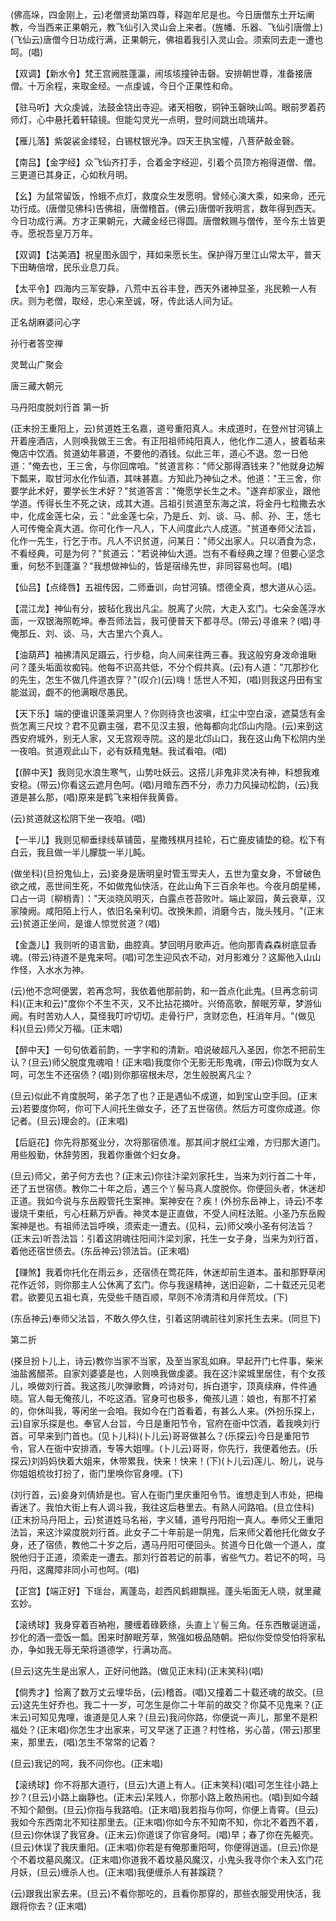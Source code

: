 <!-- { "loadSidebar": true } -->
(佛高垛，四金刚上，云)老僧贤劫第四尊，释迦牟尼是也。今日唐僧东土开坛阐教，今当西来正果朝元，教飞仙引入灵山会上来者。(旌幡、乐器、飞仙引唐僧上)(飞仙云)唐僧今日功成行满，正果朝元，佛祖着我引入灵山会。须索同去走一遭也呵。(唱)

【双调】【新水令】梵王宫阙胜蓬瀛，闹垓垓撞钟击磬。安排朝世尊，准备接唐僧。十万余程，来取金经。一点虔诚，今日个正果性和命。

【驻马听】大众虔诚，法鼓金铙出寺迎。诸天相敬，铜钟玉磬映山鸣。眼前罗着药师灯，心中悬托着轩辕镜。但能勾灵光一点明，登时间跳出琉璃井。

【雁儿落】紫袈裟金缕轻，白锡杖银光净。四天王执宝幢，八菩萨敲金磬。

【南吕】【金字经】众飞仙齐打手，合着金字经迎，引着个员顶方袍得道僧、僧。三更道已其身正，心如秋月明。

【幺】为鼠常留饭，怜蛾不点灯，救度众生发愿明。曾倾心演大乘，如来命，还元功行成。(唐僧见佛科)告佛祖，唐僧稽首。(佛云)唐僧听我明言，数年得到西天。今日功成行满。方才正果朝元，大藏金经已得圆。唐僧敕赐与僧传，至今东土皆更寺。愿祝吾皇万万年。

【双调】【沽美酒】祝皇图永固宁，拜如来愿长生。保护得万里江山常太平，普天下田畴倍增，民乐业息刀兵。

【太平令】四海内三军安静，八荒中五谷丰登，西天外诸神显圣，兆民赖一人有庆。则为老僧，取经，忠心来至诚，呀，传此话人间为证。

正名胡麻婆问心字

孙行者答空禅

灵鹫山广聚会

唐三藏大朝元
　




马丹阳度脱刘行首
第一折

(正末扮王重阳上，云)贫道姓王名嘉，道号重阳真人。未成道时，在登州甘河镇上开着座酒店，人则唤我做王三舍。有正阳祖师纯阳真人，他化作二道人，披着毡来俺店中饮酒。贫道幼年慕道，不要他的酒钱。似此三年，道心不退。忽一日他道："俺去也，王三舍，与你回席咱。"贫道言称："师父那得酒钱来？"他就身边解下瓢来，取甘河水化作仙酒，其味甚嘉。方知此乃神仙之术。他道："王三舍，你要学此术好，要学长生术好？"贫道答言："俺愿学长生之术。"遂弃却家业，跟他学道。传得长生不死之诀，成其大道。吕祖引贫道至东海之滨，将金丹七粒撒去水中，化成金莲七朵，云："此金莲七朵，乃是丘、刘、谈、马、郝、孙、王，恁七人可传俺全真大道。你可化作一凡人，下人间度此六人成道。"贫道奉师父法旨，化作一先生，行乞于市。凡人不识贫道，问某日："师父出家人。只以酒食为念，不看经典，可是为何？"贫道云："若说神仙大道。岂有不看经典之理？但要心坚念重，何愁不到蓬瀛？"我想做神仙的，皆是宿缘先世，非同容易也呵。(唱)

【仙吕】【点绛唇】五祖传因，二师垂训，向甘河镇。悟德全真，想大道从心运。

【混江龙】神仙有分，披毡化我出凡尘。脱离了火院，大走入玄门。七朵金莲浮水面，一双银海照乾坤。奉吾师法旨，我可便普天下都寻尽。(带云)寻谁来？(唱)寻俺那丘、刘、谈、马，大古里六个真人。

【油葫芦】袖拂清风足蹑云，行步稳，向人间来往两三春。我这般穷身泼命谁瞅问？蓬头垢面妆痴钝。他每不识高共低，不分个假共真。(云)有人道："兀那抄化的先生，怎生不做几件道衣穿？"(叹介)(云)嗨！恁世人不知，(唱)则我这丹田有宝能滋润，觑不的他满眼尽愚民。

【天下乐】端的便谁识蓬莱洞里人？你则待贪也波嗔，红尘中空白滚，遮莫恁有金赀怎离三尺坟？君不见霸主强，君不见汉主狠，他每都向北邙山内隐。(云)来到这西安府城外，别无人家，又无宫观寺院。这的是北邙山口，我在这山角下松阴内坐一夜咱。贫道观此山下，必有妖精鬼魅。我试看咱。(唱)

【(醉中天】我则见水浪生寒气，山势吐妖云。这搭儿非鬼非灵决有神，料想我难安稳。(带云)你看这云遮月色呵。(唱)月暗东西不分，赤力力风操动松韵，(云)我道是甚么那，(唱)原来是鹤飞来相伴我黄昏。

(云)贫道就这松阴下坐一夜咱。(唱)

【一半儿】我则见柳垂绿线草铺茵，星撒残棋月挂轮，石亡鹿皮铺垫的稳。松下有白云，我且做一半儿朦胧一半儿盹。

(做坐科)(旦扮鬼仙上，云)妾身是唐明皇时管玉斝夫人，五世为童女身，不曾破色欲之戒，恶世间生死，不如做鬼仙快活，在此山角下三百余年也。今夜月朗星稀，口占一词〔柳梢青〕："天淡晓风明灭，白露点苍苔败叶。端止翠园，黄云衰草，汉家陵阙。咸阳陌上行人，依旧名亲利切。改换朱颜，消磨今古，陇头残月。"(正末云)贫道正坐间，是谁人惊觉贫道？(唱)

【金盏儿】我则听的语言勤，曲腔真。梦回明月歌声近。他向那青森森树底显香魂。(带云)待道不是鬼来呵。(唱)可怎生迎风衣不动，对月影难分？这厮他入山山作怪，入水水为神。

(云)他不念呵便罢，若再念呵，我依着他那前韵，和一首点化此鬼。(旦再念前词科)(正末和云)"度你个不生不灭，又不比拈花摘叶。兴倚高歌，醉眠芳草，梦游仙阙。有时苦劝人人，莫怪我叮咛切切。走骨行尸，贪财恋色，枉消年月。"(做见科)(旦云)师父万福。(正末唱)

【醉中天】一句句依着前韵，一字字和的清新。咱说破超凡入圣因，你怎不把前生认？(旦云)师父脱度鬼魂咱！(正末唱)我度你个无影无形鬼魂，(带云)你既为女人呵，可怎生不还宿债？(唱)则你那宿根未尽，怎生般脱离凡尘？

(旦云)似此不肯度脱呵，弟子怎了也？正是遇仙不成道，如到宝山空手回。(正末云)若要度你呵，你可下人间托生做女子，还了五世宿债。然后方可度你成道。你记者。(旦云)理会的。(正末唱)

【后庭花】你先将那冤业分，次将那宿债准。那其间才脱红尘难，方归那大道门。用些殷勤，休辞劳困，我着你重做个妇女身。

(旦云)师父，弟子何方去也？(正末云)你往汴梁刘家托生，当来为刘行首二十年，还了五世宿债。教你二十年之后，遇三个丫髻马真人度脱你。你便回头者，休迷却正道。我如今说与东岳殿管托生案神。案神安在？疾！(外扮东岳神上，诗云)不孝谩烧千束纸，亏心枉爇万炉香。神灵本是正直做，不受人间枉法赃。小圣乃东岳殿案神是也。有祖师法旨呼唤，须索走一遭去。(见科，云)师父唤小圣有何法旨？(正末云)听吾法旨：引着这阴魂往阳间汴梁刘家，托生一女子身，当来为刘行首，着他还宿世债去。(东岳神云)领法旨。(正末唱)

【赚煞】我着你托化在雨云乡，还宿债在莺花阵，休迷却前生道本。虽和那野草闲花作近邻，则你那主人公休离了玄门。你与我逞精神，送旧迎新，二十载还元见老君。欲要见五祖七真，先受些千随百顺，早则不冷清清和月伴荒坟。(下)

(东岳神云)奉师父法旨，不敢久停久住，引着这阴魂前往刘家托生去来。(同旦下)


第二折

(搽旦扮卜儿上，诗云)教你当家不当家，及至当家乱如麻。早起开门七件事，柴米油盐酱醋茶。自家刘婆婆是也，人则唤我做虔婆。我在这汴梁城里居住，有个女孩儿，唤做刘行首。我这孩儿吹弹歌舞，吟诗对句，拆白道宇，顶真续麻，件件通晓。官人每无俺孩儿，不吃这酒。官身可也极多，俺孩儿道：娘也，有那不打紧的，你休叫我，等闲坐一会咱。我如今在门首看着，有甚么人来。(外扮乐探上，云)自家乐探是也。奉官人台旨，今日是重阳节令，官府在衙中饮酒，着我唤刘行首。可早来到门首也。(见卜儿科)(卜儿云)哥哥做甚么？(乐探云)今日是重阳节令，官人在衙中安排酒，专等大姐哩。(卜儿云)哥哥，你先行，我便着他去。(乐探云)刘妈妈快着大姐来，休带累我，快来！快来！(下)(卜儿云)莲儿、盼儿，说与你姐姐梳妆打扮了，衙门里唤你官身哩。(下)

(刘行首，云)妾身刘倩娇是也。官人在衙门里庆重阳令节。谁想走到人市处，把梅香迷了。我怕大街上有人调斗我，我往这后巷里去。有熟人问路咱。(旦立住科)(正末扮马丹阳上，云)贫道姓马名裕，字义辅，道号丹阳抱一真人。奉师父王重阳法旨，来这汴粱度脱刘行首。此女子二十年前是一阴鬼，后来师父着他托化做女子身，还了宿债，教他二十岁之后，遇马丹阳可便回头。贫道今日化做一个道人，度脱他归于正道，须索走一遭去。那刘行首若记的前事，省些气力。若记不的呵，马丹阳，这魔障非同小可也呵。(唱)

【正宫】【端正好】下瑶台，离蓬岛，趁西风鹤翅飘摇。蓬头垢面无人晓，就里藏玄妙。

【滚绣球】我身穿着百衲袍，腰缠着碌簌绦，头直上丫髻三角。任东西散诞逍遥，抄化的酒一壶饭一瓢。困来时醉眠芳草，煞强如极品随朝。把似你受惊受怕将家私办，争如我无辱无荣将道德学，行满功高。

(旦云)这先生是出家人，正好问他路。(做见正末科)(正末笑科)(唱)

【倘秀才】恰离了数万丈云埋华岳，(云)稽首。(唱)又撞着二十载还魂的故交。(旦云)这先生好乔也。我二十一岁，可怎生是你二十年前的故交？你莫不见鬼来？(正末云)可知见鬼哩，谁道是见人来？(旦云)我问你路，你便说一声儿，那里不是积福处？(正末唱)你怎生才出家来，可又早迷了正道？村性格，劣心苗，(带云)那里来，那里去，(唱)怎生不常常的记着？

(旦云)我记的呵，我不问你也。(正末唱)

【滚绣球】你不将那大道行，(旦云)大道上有人。(正末笑科)(唱)可怎生往小路上抄？(旦云)小路上幽静也。(正末云)呆贱人，你那小路上敢热闹也。(唱)到如今越不知个颠倒。(旦云)你指与我路咱。(正末唱)我若指与你呵，你便上青霄。(旦云)我如今东西南北不知往那里去。(正末唱)你如今东不知南不知，你北不着西不着，(旦云)你休误了我官身。(正末云)你道误了你官身呵。(唱)早；春了你在先躯壳。(旦云)休误了我庆重阳。(正末唱)你若是有俺那重阳呵，你便得逍遥。(旦云)你是个不着坟墓风魔汉。(正末唱)你道我不着坟墓风魔汉，小鬼头我寻你个未入玄门花月妖，(旦云)缠杀人也。(正末唱)我便缠杀人有甚蹊跷？

(云)跟我出家去来。(旦云)不看你那吃的，且看你那穿的，那些衣服受用快活，我跟将你去？(正末唱)

